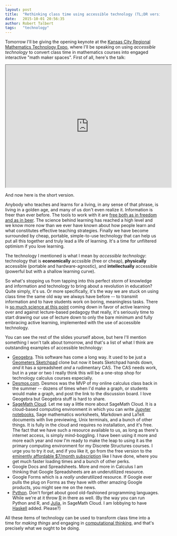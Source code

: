 ```yaml
---
layout: post
title:  "Rethinking class time using accessible technology (TL;DR version)"
date:   2015-10-01 20:56:35   
author: Robert Talbert
tags: 	"technology"
---
```

Tomorrow I'll be giving the opening keynote at the [Kansas City Regional Mathematics Technology Expo](http://www.kcmathtechexpo.org/), where I'll be speaking on using _accessible technology_ to convert class time in mathematics courses into engaged interactive "math maker spaces". First of all, here's the talk: 

<iframe width="540" height="400" src="http://rtalbert.org/kcexpo"></iframe>

And now here is the short version. 

Anybody who teaches and learns for a living, in any sense of that phrase, is living in a golden age, and many of us don't even realize it. Information is freer than ever before. The tools to work with it are [free both as in freedom and as in beer](https://en.wikipedia.org/wiki/Gratis_versus_libre). The science behind learning has reached a high level and we know more now than we ever have known about how people learn and what constitutes effective teaching strategies. Finally we have become surrounded by cheap, portable, simple-to-use technology that can help us put all this together and truly lead a life of learning. It's a time for unfiltered optimism if you love learning. 

The technology I mentioned is what I mean by _accessible technology_: technology that is __economically__ accssible (free or cheap), __physically__ accessible (portable and hardware-agnostic), and __intellectually__ accessible (powerful but with a shallow learning curve). 

So what's stopping us from tapping into this perfect storm of knowledge and information and technology to bring about a revolution in education? Quite simply, it's us. Or more specifically, it's the way we are stuck on using class time the same old way we always have before -- to transmit information and to have students work on boring, meaningless tasks. There is [so much science at this point](http://www.pnas.org/content/111/23/8410.abstract) coming down in favor of active learning over and against lecture-based pedagogy that really, it's seriously time to start drawing our use of lecture down to only the bare minimum and fully embracing active learning, implemented with the use of accessible technology. 

You can see the rest of the slides yourself above, but here I'll mention something I won't talk about tomorrow, and that's a list of what I think are outstanding examples of accessible technology: 

+ [Geogebra](http://geogebra.org). This software has come a long way. It used to be just a [Geometers Sketchpad](http://www.dynamicgeometry.com/) clone but now it beats Sketchpad hands down, _and_ it has a spreadsheet _and_ a rudimentary CAS. The CAS needs work, but in a year or two I really think this will be a one-stop shop for technology calculus courses especially.  
+ [Desmos.com](http://desmos.com). Desmos was the MVP of my online calculus class back in the summer -- dozens of times when I'd make a graph, or students would make a graph, and post the link to the discussion board. I love Geogebra but Geogebra stuff is hard to share. 
+ [SageMath Cloud](http://cloud.sagemath.com). Let me say a little more about SageMath Cloud. It is a cloud-based computing environment in which you can write [Jupyter notebooks](https://jupyter.org/), Sage mathematics worksheets, Markdown and LaTeX documents with live previewing, Unix terminals, and a bunch of other things. It is fully in the cloud and requires no installation, and it's free. The fact that we have such a resource available to us, as long as there's internet access, is simply mind-boggling. I have been using it more and more each year and now I'm ready to make the leap to using it as the primary computing environment for my Discrete Structures courses. I urge you to try it out, and if you like it, go from the free version to the [eminently affordable $7/month subscription](https://cloud.sagemath.com/policies/pricing.html) like I have done, where you get much faster loading times and a bunch of other perks. 
+ Google Docs and Spreadsheets. More and more in Calculus I am thinking that Google Spreadsheets are an underutilized resource. 
+ Google Forms which is a _really_ underutilized resource. If Google ever pulls the plug on Forms as they have with other amazing Google products, you might see me on the news. 
+ [Python](http://python.org). Don't forget about good old-fashioned programming languages. While we're at it throw [R](https://www.r-project.org/) in there as well. (By the way you can run Python and R, and [Julia](http://julialang.org/), in SageMath Cloud. I am lobbying to have [Haskell](https://www.haskell.org/) added. Please?)

All these items of technology can be used to transform class time into a time for _making things_ and engaging in [computational thinking](http://rtalbert.org/blog/2015/computational-thinking-guided-practice/), and that's precisely what we ought to be doing. 

